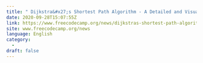 ```yaml
---
title: " Dijkstra&#x27;s Shortest Path Algorithm - A Detailed and Visual Introduction "
date: 2020-09-28T15:07:55Z
link: https://www.freecodecamp.org/news/dijkstras-shortest-path-algorithm-visual-introduction/?utm_medium=RSS&utm_source=news.12bit.vn
site: www.freecodecamp.org/news
language: English
category:
  -   
draft: false
---
```

